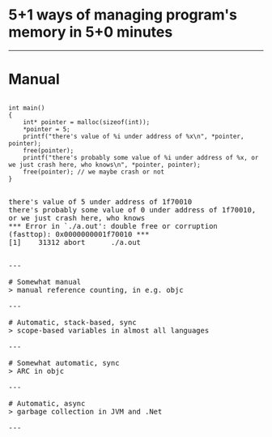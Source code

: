 
<style type='text/css'>
    pre, code {
        white-space: pre-wrap;
    }
</style>

# 5+1 ways of managing program's memory in 5+0 minutes

---

# Manual
<pre>
<code data-trim class="C">
int main()
{
    int* pointer = malloc(sizeof(int));
    *pointer = 5;
    printf("there's value of %i under address of %x\n", *pointer, pointer);
    free(pointer);
    printf("there's probably some value of %i under address of %x, or we just crash here, who knows\n", *pointer, pointer);
    free(pointer); // we maybe crash or not
}
</code>
</pre>

<pre>
there's value of 5 under address of 1f70010
there's probably some value of 0 under address of 1f70010, or we just crash here, who knows
*** Error in `./a.out': double free or corruption (fasttop): 0x0000000001f70010 ***
[1]    31312 abort      ./a.out
<pre>

---

# Somewhat manual
> manual reference counting, in e.g. objc

---

# Automatic, stack-based, sync
> scope-based variables in almost all languages

---

# Somewhat automatic, sync
> ARC in objc

---

# Automatic, async 
> garbage collection in JVM and .Net

---


